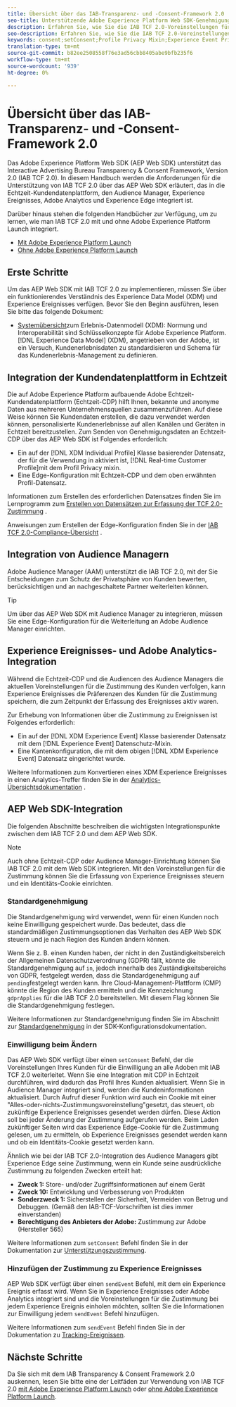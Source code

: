 ```yaml
---
title: Übersicht über das IAB-Transparenz- und -Consent-Framework 2.0
seo-title: Unterstützende Adobe Experience Platform Web SDK-Genehmigungsvoreinstellungen des Interactive Advertising Bureau Transparency & Consent Framework 2.0
description: Erfahren Sie, wie Sie die IAB TCF 2.0-Voreinstellungen für die Zustimmung mit Experience Platform Web SDK unterstützen.
seo-description: Erfahren Sie, wie Sie die IAB TCF 2.0-Voreinstellungen für die Zustimmung mit Experience Platform Web SDK unterstützen.
keywords: consent;setConsent;Profile Privacy Mixin;Experience Event Privacy Mixin;Privacy Mixin;IAB TCF 2.0;Real-time CDP;Real-time Customer Data Profile
translation-type: tm+mt
source-git-commit: b82ee2508558f76e3ad56cbb8405abe9bfb235f6
workflow-type: tm+mt
source-wordcount: '939'
ht-degree: 0%

---
```



# Übersicht über das IAB-Transparenz- und -Consent-Framework 2.0

Das Adobe Experience Platform Web SDK (AEP Web SDK) unterstützt das Interactive Advertising Bureau Transparency &amp; Consent Framework, Version 2.0 (IAB TCF 2.0). In diesem Handbuch werden die Anforderungen für die Unterstützung von IAB TCF 2.0 über das AEP Web SDK erläutert, das in die Echtzeit-Kundendatenplattform, den Audience Manager, Experience Ereignisses, Adobe Analytics und Experience Edge integriert ist.

Darüber hinaus stehen die folgenden Handbücher zur Verfügung, um zu lernen, wie man IAB TCF 2.0 mit und ohne Adobe Experience Platform Launch integriert.

- [Mit Adobe Experience Platform Launch](./with-launch.md)
- [Ohne Adobe Experience Platform Launch](./without-launch.md)

## Erste Schritte

Um das AEP Web SDK mit IAB TCF 2.0 zu implementieren, müssen Sie über ein funktionierendes Verständnis des Experience Data Model (XDM) und Experience Ereignisses verfügen. Bevor Sie den Beginn ausführen, lesen Sie bitte das folgende Dokument:

- [Systemübersicht](../../../xdm/home.md)zum Erlebnis-Datenmodell (XDM): Normung und Interoperabilität sind Schlüsselkonzepte für Adobe Experience Platform. [!DNL Experience Data Model] (XDM), angetrieben von der Adobe, ist ein Versuch, Kundenerlebnisdaten zu standardisieren und Schema für das Kundenerlebnis-Management zu definieren.

## Integration der Kundendatenplattform in Echtzeit

Die auf Adobe Experience Platform aufbauende Adobe Echtzeit-Kundendatenplattform (Echtzeit-CDP) hilft Ihnen, bekannte und anonyme Daten aus mehreren Unternehmensquellen zusammenzuführen. Auf diese Weise können Sie Kundendaten erstellen, die dazu verwendet werden können, personalisierte Kundenerlebnisse auf allen Kanälen und Geräten in Echtzeit bereitzustellen. Zum Senden von Genehmigungsdaten an Echtzeit-CDP über das AEP Web SDK ist Folgendes erforderlich:

- Ein auf der [!DNL XDM Individual Profile] Klasse basierender Datensatz, der für die Verwendung in aktiviert ist, [!DNL Real-time Customer Profile]mit dem Profil Privacy mixin.
- Eine Edge-Konfiguration mit Echtzeit-CDP und dem oben erwähnten Profil-Datensatz.

Informationen zum Erstellen des erforderlichen Datensatzes finden Sie im Lernprogramm zum [Erstellen von Datensätzen zur Erfassung der TCF 2.0-Zustimmung](../../../rtcdp/privacy/iab/dataset-preparation.md) .

Anweisungen zum Erstellen der Edge-Konfiguration finden Sie in der [IAB TCF 2.0-Compliance-Übersicht](../../../rtcdp/privacy/privacy-overview.md) .

## Integration von Audience Managern

Adobe Audience Manager (AAM) unterstützt die IAB TCF 2.0, mit der Sie Entscheidungen zum Schutz der Privatsphäre von Kunden bewerten, berücksichtigen und an nachgeschaltete Partner weiterleiten können. <!--For more information, read the documentation on [Sending Data to Audience Manager](../audience-manager/audience-manager-overview.md).-->

>[!TIP]
>
>Um über das AEP Web SDK mit Audience Manager zu integrieren, müssen Sie eine Edge-Konfiguration für die Weiterleitung an Adobe Audience Manager einrichten.

## Experience Ereignisses- und Adobe Analytics-Integration

Während die Echtzeit-CDP und die Audiencen des Audience Managers die aktuellen Voreinstellungen für die Zustimmung des Kunden verfolgen, kann Experience Ereignisses die Präferenzen des Kunden für die Zustimmung speichern, die zum Zeitpunkt der Erfassung des Ereignisses aktiv waren.

Zur Erhebung von Informationen über die Zustimmung zu Ereignissen ist Folgendes erforderlich:

- Ein auf der [!DNL XDM Experience Event] Klasse basierender Datensatz mit dem [!DNL Experience Event] Datenschutz-Mixin.
- Eine Kantenkonfiguration, die mit dem obigen [!DNL XDM Experience Event] Datensatz eingerichtet wurde.

Weitere Informationen zum Konvertieren eines XDM Experience Ereignisses in einen Analytics-Treffer finden Sie in der [Analytics-Übersichtsdokumentation](../../data-collection/adobe-analytics/analytics-overview.md) .

## AEP Web SDK-Integration

Die folgenden Abschnitte beschreiben die wichtigsten Integrationspunkte zwischen dem IAB TCF 2.0 und dem AEP Web SDK.

>[!NOTE]
>
>Auch ohne Echtzeit-CDP oder Audience Manager-Einrichtung können Sie IAB TCF 2.0 mit dem Web SDK integrieren. Mit den Voreinstellungen für die Zustimmung können Sie die Erfassung von Experience Ereignisses steuern und ein Identitäts-Cookie einrichten.

### Standardgenehmigung

Die Standardgenehmigung wird verwendet, wenn für einen Kunden noch keine Einwilligung gespeichert wurde. Das bedeutet, dass die standardmäßigen Zustimmungsoptionen das Verhalten des AEP Web SDK steuern und je nach Region des Kunden ändern können.

Wenn Sie z. B. einen Kunden haben, der nicht in den Zuständigkeitsbereich der Allgemeinen Datenschutzverordnung (GDPR) fällt, könnte die Standardgenehmigung auf `in`, jedoch innerhalb des Zuständigkeitsbereichs von GDPR, festgelegt werden, dass die Standardgenehmigung auf `pending`festgelegt werden kann. Ihre Cloud-Management-Plattform (CMP) könnte die Region des Kunden ermitteln und die Kennzeichnung `gdprApplies` für die IAB TCF 2.0 bereitstellen. Mit diesem Flag können Sie die Standardgenehmigung festlegen.

Weitere Informationen zur Standardgenehmigung finden Sie im Abschnitt zur [Standardgenehmigung](../../fundamentals/configuring-the-sdk.md#default-consent) in der SDK-Konfigurationsdokumentation.

### Einwilligung beim Ändern

Das AEP Web SDK verfügt über einen `setConsent` Befehl, der die Voreinstellungen Ihres Kunden für die Einwilligung an alle Adoben mit IAB TCF 2.0 weiterleitet. Wenn Sie eine Integration mit CDP in Echtzeit durchführen, wird dadurch das Profil Ihres Kunden aktualisiert. Wenn Sie in Audience Manager integriert sind, werden die Kundeninformationen aktualisiert. Durch Aufruf dieser Funktion wird auch ein Cookie mit einer &quot;Alles-oder-nichts-Zustimmungsvoreinstellung&quot;gesetzt, das steuert, ob zukünftige Experience Ereignisses gesendet werden dürfen. Diese Aktion soll bei jeder Änderung der Zustimmung aufgerufen werden. Beim Laden zukünftiger Seiten wird das Experience Edge-Cookie für die Zustimmung gelesen, um zu ermitteln, ob Experience Ereignisses gesendet werden kann und ob ein Identitäts-Cookie gesetzt werden kann.

Ähnlich wie bei der IAB TCF 2.0-Integration des Audience Managers gibt Experience Edge seine Zustimmung, wenn ein Kunde seine ausdrückliche Zustimmung zu folgenden Zwecken erteilt hat:

- **Zweck 1:** Store- und/oder Zugriffsinformationen auf einem Gerät
- **Zweck 10:** Entwicklung und Verbesserung von Produkten
- **Sonderzweck 1:** Sicherstellen der Sicherheit, Vermeiden von Betrug und Debuggen. (Gemäß den IAB-TCF-Vorschriften ist dies immer einverstanden)
- **Berechtigung des Anbieters der Adobe:** Zustimmung zur Adobe (Hersteller 565)

Weitere Informationen zum `setConsent` Befehl finden Sie in der Dokumentation zur [Unterstützungszustimmung](../../consent/supporting-consent.md).

### Hinzufügen der Zustimmung zu Experience Ereignisses

AEP Web SDK verfügt über einen `sendEvent` Befehl, mit dem ein Experience Ereignis erfasst wird. Wenn Sie in Experience Ereignisses oder Adobe Analytics integriert sind und die Voreinstellungen für die Zustimmung bei jedem Experience Ereignis einholen möchten, sollten Sie die Informationen zur Einwilligung jedem `sendEvent` Befehl hinzufügen.

Weitere Informationen zum `sendEvent` Befehl finden Sie in der Dokumentation zu [Tracking-Ereignissen](../../fundamentals/tracking-events.md).

## Nächste Schritte

Da Sie sich mit dem IAB Transparency &amp; Consent Framework 2.0 auskennen, lesen Sie bitte eine der Leitfäden zur Verwendung von IAB TCF 2.0 [mit Adobe Experience Platform Launch](./with-launch.md) oder [ohne Adobe Experience Platform Launch](./without-launch.md).
